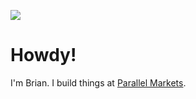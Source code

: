 ![](https://github.com/bmuller/bmuller/raw/master/background.png)

# Howdy!
I'm Brian.  I build things at [Parallel Markets](https://parallelmarkets.com).
